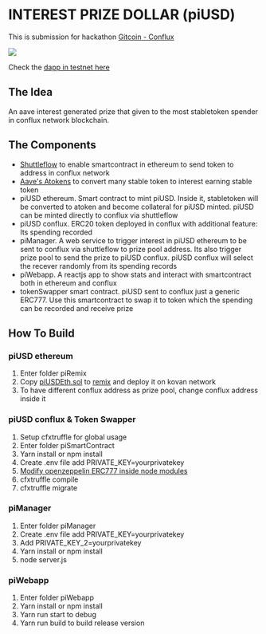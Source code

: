 # INTEREST PRIZE DOLLAR (piUSD)

This is submission for hackathon [Gitcoin - Conflux](https://gitcoin.co/issue/Conflux-Chain/gitcoin-bounties/1/100023997)

[![](http://img.youtube.com/vi/6YarK1sfIvY/0.jpg)](http://www.youtube.com/watch?v=6YarK1sfIvY "Prize Interest Dollar - Gitcoin Conflux Aave Hackathon")

Check the [dapp in testnet here](http://156.67.218.126:8877/)

## The Idea

An aave interest generated prize that given to the most stabletoken spender in conflux network blockchain.

## The Components

- [Shuttleflow](https://conflux-dev.github.io/conflux-dex-docs/shuttleflow/) to enable smartcontract in ethereum to send token to address in conflux network
- [Aave's Atokens](https://aave.com/aTokens/) to convert many stable token to interest earning stable token
- piUSD ethereum. Smart contract to mint piUSD. Inside it, stabletoken will be converted to atoken and become collateral for piUSD minted. piUSD can be minted directly to conflux via shuttleflow
- piUSD conflux. ERC20 token deployed in conflux with additional feature: Its spending recorded
- piManager. A web service to trigger interest in piUSD ethereum to be sent to conflux via shuttleflow to prize pool address. Its also trigger prize pool to send the prize to piUSD conflux. piUSD conflux will select the recever randomly from its spending records
- piWebapp. A reactjs app to show stats and interact with smartcontract both in ethereum and conflux
- tokenSwapper smart contract. piUSD sent to conflux just a generic ERC777. Use this smartcontract to swap it to token which the spending can be recorded and receive prize

## How To Build

### piUSD ethereum

1.  Enter folder piRemix
2.  Copy [piUSDEth.sol](https://github.com/leledumbo549/interest-prize-dollar/blob/main/piRemix/piUSDEth.sol) to [remix](https://remix.ethereum.org) and deploy it on kovan network
3.  To have different conflux address as prize pool, change conflux address inside it

### piUSD conflux & Token Swapper

1.  Setup cfxtruffle for global usage
2.  Enter folder piSmartContract
3.  Yarn install or npm install
4.  Create .env file add PRIVATE_KEY=yourprivatekey
5.  [Modify openzeppelin ERC777 inside node modules](https://github.com/leledumbo549/interest-prize-dollar/blob/main/piSmartContract/hack_for_conflux_erc777.txt)
6.  cfxtruffle compile
7.  cfxtruffle migrate

### piManager

1.  Enter folder piManager
2.  Create .env file add PRIVATE_KEY=yourprivatekey
3.  Add PRIVATE_KEY_2=yourprivatekey
4.  Yarn install or npm install
5.  node server.js

### piWebapp

1.  Enter folder piWebapp
2.  Yarn install or npm install
3.  Yarn run start to debug
4.  Yarn run build to build release version
